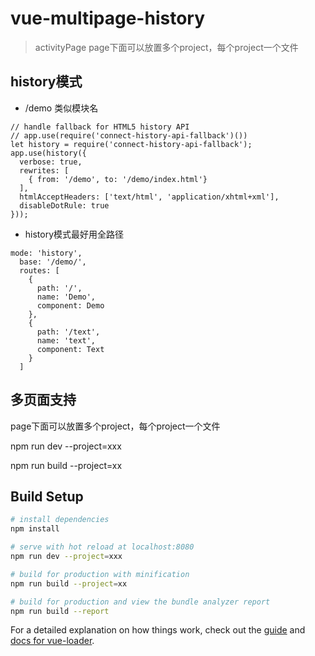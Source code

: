 # vue-multipage-history

> activityPage
page下面可以放置多个project，每个project一个文件


## history模式

+ /demo 类似模块名

```
// handle fallback for HTML5 history API
// app.use(require('connect-history-api-fallback')())
let history = require('connect-history-api-fallback');
app.use(history({
  verbose: true,
  rewrites: [
    { from: '/demo', to: '/demo/index.html'}
  ],
  htmlAcceptHeaders: ['text/html', 'application/xhtml+xml'],
  disableDotRule: true
}));
```

+ history模式最好用全路径
```
mode: 'history',
  base: '/demo/',
  routes: [
    {
      path: '/',
      name: 'Demo',
      component: Demo
    },
    {
      path: '/text',
      name: 'text',
      component: Text
    }
  ]
```

## 多页面支持

page下面可以放置多个project，每个project一个文件

npm run dev --project=xxx

npm run build --project=xx


## Build Setup

``` bash
# install dependencies
npm install

# serve with hot reload at localhost:8080
npm run dev --project=xxx

# build for production with minification
npm run build --project=xx

# build for production and view the bundle analyzer report
npm run build --report
```

For a detailed explanation on how things work, check out the [guide](http://vuejs-templates.github.io/webpack/) and [docs for vue-loader](http://vuejs.github.io/vue-loader).
